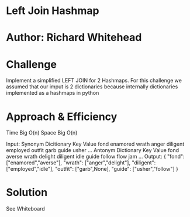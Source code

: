 # Left Join Hashmap

# Author: Richard Whitehead

# Challenge
Implement a simplified LEFT JOIN for 2 Hashmaps. For this challenge we assumed that our imput is 2 dictionaries because internally dictionaries implemented as a hashmaps in python

# Approach & Efficiency
Time Big O(n) Space Big O(n)

Input:
Synonym Dicitionary
Key	Value
fond	enamored
wrath	anger
diligent	employed
outfit	garb
guide	usher
...	
Antonym Dictionary
Key	Value
fond	averse
wrath	delight
diligent	idle
guide	follow
flow	jam
...	
Output:
{
"fond": ["enamored","averse"], "wrath": ["anger","delight"], "diligent": ["employed","idle"], "outfit": ["garb",None], "guide": ["usher","follow"]
}

# Solution

See Whiteboard 